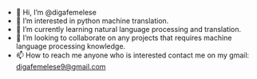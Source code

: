 - 👋 Hi, I’m @digafemelese
- 👀 I’m interested in python machine translation.
- 🌱 I’m currently learning natural language processing and translation.
- 💞️ I’m looking to collaborate on any projects that requires machine language processing knowledge.
- 📫 How to reach me anyone who is interested contact me on my gmail: digafemelese9@gmail.com

<!---
digafemelese/digafemelese is a ✨ coder ✨ repository because its `README.md` (this file) appears on your GitHub profile.
You can click the Preview link to take a look at your changes.
--->
